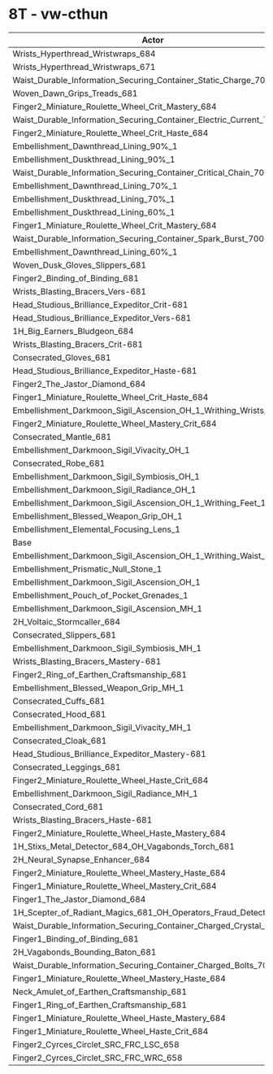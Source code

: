 # 8T - vw-cthun
| Actor | DPS | Increase |
|---|:---:|:---:|
|Wrists_Hyperthread_Wristwraps_684|12432080|2.33%|
|Wrists_Hyperthread_Wristwraps_671|12388844|1.97%|
|Waist_Durable_Information_Securing_Container_Static_Charge_700|12318113|1.39%|
|Woven_Dawn_Grips_Treads_681|12274754|1.03%|
|Finger2_Miniature_Roulette_Wheel_Crit_Mastery_684|12264032|0.94%|
|Waist_Durable_Information_Securing_Container_Electric_Current_700|12240776|0.75%|
|Finger2_Miniature_Roulette_Wheel_Crit_Haste_684|12239060|0.74%|
|Embellishment_Dawnthread_Lining_90%_1|12230521|0.67%|
|Embellishment_Duskthread_Lining_90%_1|12227312|0.64%|
|Waist_Durable_Information_Securing_Container_Critical_Chain_700|12226922|0.64%|
|Embellishment_Dawnthread_Lining_70%_1|12223492|0.61%|
|Embellishment_Duskthread_Lining_70%_1|12223400|0.61%|
|Embellishment_Duskthread_Lining_60%_1|12222398|0.60%|
|Finger1_Miniature_Roulette_Wheel_Crit_Mastery_684|12220018|0.58%|
|Waist_Durable_Information_Securing_Container_Spark_Burst_700|12217505|0.56%|
|Embellishment_Dawnthread_Lining_60%_1|12205691|0.46%|
|Woven_Dusk_Gloves_Slippers_681|12204623|0.46%|
|Finger2_Binding_of_Binding_681|12204496|0.45%|
|Wrists_Blasting_Bracers_Vers-681|12200038|0.42%|
|Head_Studious_Brilliance_Expeditor_Crit-681|12198693|0.41%|
|Head_Studious_Brilliance_Expeditor_Vers-681|12198644|0.41%|
|1H_Big_Earners_Bludgeon_684|12185127|0.29%|
|Wrists_Blasting_Bracers_Crit-681|12180878|0.26%|
|Consecrated_Gloves_681|12175457|0.22%|
|Head_Studious_Brilliance_Expeditor_Haste-681|12173397|0.20%|
|Finger2_The_Jastor_Diamond_684|12170495|0.17%|
|Finger1_Miniature_Roulette_Wheel_Crit_Haste_684|12168038|0.15%|
|Embellishment_Darkmoon_Sigil_Ascension_OH_1_Writhing_Wrists_1|12164808|0.13%|
|Finger2_Miniature_Roulette_Wheel_Mastery_Crit_684|12163115|0.11%|
|Consecrated_Mantle_681|12158340|0.07%|
|Embellishment_Darkmoon_Sigil_Vivacity_OH_1|12158113|0.07%|
|Consecrated_Robe_681|12157585|0.07%|
|Embellishment_Darkmoon_Sigil_Symbiosis_OH_1|12156410|0.06%|
|Embellishment_Darkmoon_Sigil_Radiance_OH_1|12156002|0.06%|
|Embellishment_Darkmoon_Sigil_Ascension_OH_1_Writhing_Feet_1|12155354|0.05%|
|Embellishment_Blessed_Weapon_Grip_OH_1|12149852|0.00%|
|Embellishment_Elemental_Focusing_Lens_1|12149629|0.00%|
|Base|12149310|0.00%|
|Embellishment_Darkmoon_Sigil_Ascension_OH_1_Writhing_Waist_1|12148464|-0.01%|
|Embellishment_Prismatic_Null_Stone_1|12146235|-0.03%|
|Embellishment_Darkmoon_Sigil_Ascension_OH_1|12143284|-0.05%|
|Embellishment_Pouch_of_Pocket_Grenades_1|12143088|-0.05%|
|Embellishment_Darkmoon_Sigil_Ascension_MH_1|12142331|-0.06%|
|2H_Voltaic_Stormcaller_684|12140995|-0.07%|
|Consecrated_Slippers_681|12137563|-0.10%|
|Embellishment_Darkmoon_Sigil_Symbiosis_MH_1|12136350|-0.11%|
|Wrists_Blasting_Bracers_Mastery-681|12133699|-0.13%|
|Finger2_Ring_of_Earthen_Craftsmanship_681|12132076|-0.14%|
|Embellishment_Blessed_Weapon_Grip_MH_1|12131379|-0.15%|
|Consecrated_Cuffs_681|12130008|-0.16%|
|Consecrated_Hood_681|12129313|-0.16%|
|Embellishment_Darkmoon_Sigil_Vivacity_MH_1|12128348|-0.17%|
|Consecrated_Cloak_681|12125720|-0.19%|
|Head_Studious_Brilliance_Expeditor_Mastery-681|12122899|-0.22%|
|Consecrated_Leggings_681|12122693|-0.22%|
|Finger2_Miniature_Roulette_Wheel_Haste_Crit_684|12122009|-0.22%|
|Embellishment_Darkmoon_Sigil_Radiance_MH_1|12120162|-0.24%|
|Consecrated_Cord_681|12119911|-0.24%|
|Wrists_Blasting_Bracers_Haste-681|12118563|-0.25%|
|Finger2_Miniature_Roulette_Wheel_Haste_Mastery_684|12109737|-0.33%|
|1H_Stixs_Metal_Detector_684_OH_Vagabonds_Torch_681|12107770|-0.34%|
|2H_Neural_Synapse_Enhancer_684|12105388|-0.36%|
|Finger2_Miniature_Roulette_Wheel_Mastery_Haste_684|12104738|-0.37%|
|Finger1_Miniature_Roulette_Wheel_Mastery_Crit_684|12096740|-0.43%|
|Finger1_The_Jastor_Diamond_684|12086362|-0.52%|
|1H_Scepter_of_Radiant_Magics_681_OH_Operators_Fraud_Detector_684|12079418|-0.58%|
|Waist_Durable_Information_Securing_Container_Charged_Crystal_700|12060020|-0.73%|
|Finger1_Binding_of_Binding_681|12059682|-0.74%|
|2H_Vagabonds_Bounding_Baton_681|12054410|-0.78%|
|Waist_Durable_Information_Securing_Container_Charged_Bolts_700|12052929|-0.79%|
|Finger1_Miniature_Roulette_Wheel_Mastery_Haste_684|12041275|-0.89%|
|Neck_Amulet_of_Earthen_Craftsmanship_681|12017428|-1.09%|
|Finger1_Ring_of_Earthen_Craftsmanship_681|12004190|-1.19%|
|Finger1_Miniature_Roulette_Wheel_Haste_Mastery_684|11914051|-1.94%|
|Finger1_Miniature_Roulette_Wheel_Haste_Crit_684|11909520|-1.97%|
|Finger2_Cyrces_Circlet_SRC_FRC_LSC_658|11125334|-8.43%|
|Finger2_Cyrces_Circlet_SRC_FRC_WRC_658|11113725|-8.52%|
